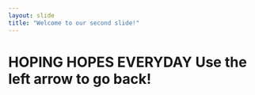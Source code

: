 ```yaml
---
layout: slide
title: "Welcome to our second slide!"
---
```

<h1>HOPING HOPES EVERYDAY
Use the left arrow to go back!
